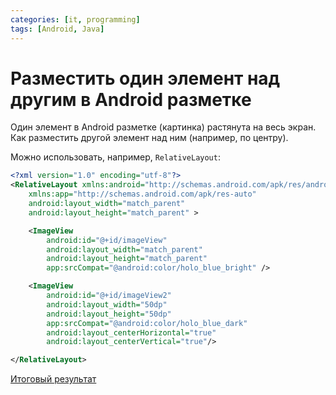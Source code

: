 ```yaml
---
categories: [it, programming]
tags: [Android, Java]
---
```


# Разместить один элемент над другим в Android разметке

Один элемент в Android разметке (картинка) растянута на весь экран. Как разместить другой элемент над ним (например, по центру).

Можно использовать, например, `RelativeLayout`:

```xml
<?xml version="1.0" encoding="utf-8"?>
<RelativeLayout xmlns:android="http://schemas.android.com/apk/res/android"
    xmlns:app="http://schemas.android.com/apk/res-auto"
    android:layout_width="match_parent"
    android:layout_height="match_parent" >

    <ImageView
        android:id="@+id/imageView"
        android:layout_width="match_parent"
        android:layout_height="match_parent"
        app:srcCompat="@android:color/holo_blue_bright" />

    <ImageView
        android:id="@+id/imageView2"
        android:layout_width="50dp"
        android:layout_height="50dp"
        app:srcCompat="@android:color/holo_blue_dark"
        android:layout_centerHorizontal="true"
        android:layout_centerVertical="true"/>

</RelativeLayout>
```

[Итоговый результат](img/result.png)
